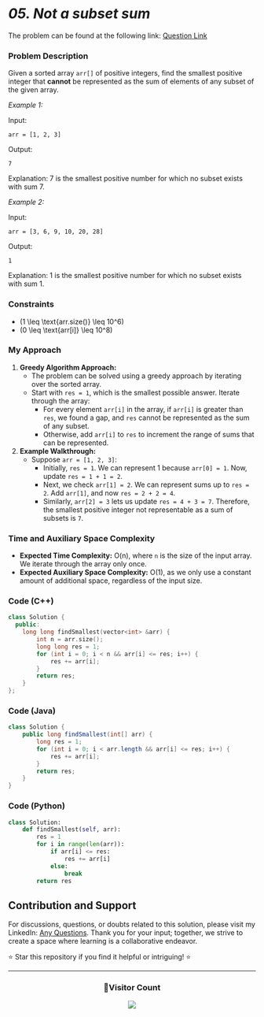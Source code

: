 # _05. Not a subset sum_

The problem can be found at the following link: [Question Link](https://www.geeksforgeeks.org/problems/smallest-number-subset1220/1)

### Problem Description

Given a sorted array `arr[]` of positive integers, find the smallest positive integer that **cannot** be represented as the sum of elements of any subset of the given array.

_Example 1:_

Input:

```
arr = [1, 2, 3]
```

Output:

```
7
```

Explanation: 7 is the smallest positive number for which no subset exists with sum 7.

_Example 2:_

Input:

```
arr = [3, 6, 9, 10, 20, 28]
```

Output:

```
1
```

Explanation: 1 is the smallest positive number for which no subset exists with sum 1.

### Constraints

- \(1 \leq \text{arr.size()} \leq 10^6\)
- \(0 \leq \text{arr[i]} \leq 10^8\)

### My Approach

1. **Greedy Algorithm Approach:**
   - The problem can be solved using a greedy approach by iterating over the sorted array.
   - Start with `res = 1`, which is the smallest possible answer. Iterate through the array:
     - For every element `arr[i]` in the array, if `arr[i]` is greater than `res`, we found a gap, and `res` cannot be represented as the sum of any subset.
     - Otherwise, add `arr[i]` to `res` to increment the range of sums that can be represented.
2. **Example Walkthrough:**
   - Suppose `arr = [1, 2, 3]`:
     - Initially, `res = 1`. We can represent 1 because `arr[0] = 1`. Now, update `res = 1 + 1 = 2`.
     - Next, we check `arr[1] = 2`. We can represent sums up to `res = 2`. Add `arr[1]`, and now `res = 2 + 2 = 4`.
     - Similarly, `arr[2] = 3` lets us update `res = 4 + 3 = 7`. Therefore, the smallest positive integer not representable as a sum of subsets is `7`.

### Time and Auxiliary Space Complexity

- **Expected Time Complexity:** O(n), where `n` is the size of the input array. We iterate through the array only once.
- **Expected Auxiliary Space Complexity:** O(1), as we only use a constant amount of additional space, regardless of the input size.

### Code (C++)

```cpp
class Solution {
  public:
    long long findSmallest(vector<int> &arr) {
        int n = arr.size();
        long long res = 1;
        for (int i = 0; i < n && arr[i] <= res; i++) {
            res += arr[i];
        }
        return res;
    }
};
```

### Code (Java)

```java
class Solution {
    public long findSmallest(int[] arr) {
        long res = 1;
        for (int i = 0; i < arr.length && arr[i] <= res; i++) {
            res += arr[i];
        }
        return res;
    }
}
```

### Code (Python)

```python
class Solution:
    def findSmallest(self, arr):
        res = 1
        for i in range(len(arr)):
            if arr[i] <= res:
                res += arr[i]
            else:
                break
        return res
```

## Contribution and Support

For discussions, questions, or doubts related to this solution, please visit my LinkedIn: [Any Questions](https://www.linkedin.com/in/patel-hetkumar-sandipbhai-8b110525a/). Thank you for your input; together, we strive to create a space where learning is a collaborative endeavor.

⭐ Star this repository if you find it helpful or intriguing! ⭐

---

<div align=center>
  <h3><b>📍Visitor Count</b></h3>
</div>

<p align="center">
  <img src="https://profile-counter.glitch.me/Hunterdii/count.svg" />
</p>

